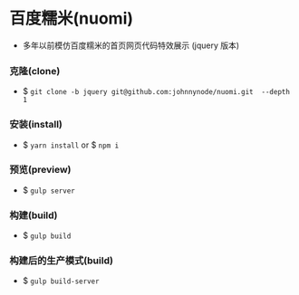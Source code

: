 # 百度糯米(nuomi)

- 多年以前模仿百度糯米的首页网页代码特效展示 (jquery 版本)

### 克隆(clone)

- $ `git clone -b jquery git@github.com:johnnynode/nuomi.git  --depth 1`

### 安装(install)

- $ `yarn install` or $ `npm i`

### 预览(preview)

- $ `gulp server`

### 构建(build)

- $ `gulp build`

### 构建后的生产模式(build)

- $ `gulp build-server`

